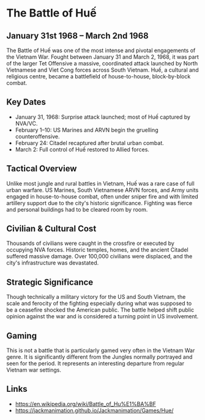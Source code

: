 # The Battle of Huế

## January 31st 1968 – March 2nd 1968

The Battle of Huế was one of the most intense and pivotal engagements of the Vietnam War. Fought between January 31 and March 2, 1968, it was part of the larger Tet Offensive a massive, coordinated attack launched by North Vietnamese and Viet Cong forces across South Vietnam. Huế, a cultural and religious centre, became a battlefield of house-to-house, block-by-block combat.

## Key Dates

- January 31, 1968: Surprise attack launched; most of Huế captured by NVA/VC.
- February 1–10: US Marines and ARVN begin the gruelling counteroffensive.
- February 24: Citadel recaptured after brutal urban combat.
- March 2: Full control of Huế restored to Allied forces.

## Tactical Overview

Unlike most jungle and rural battles in Vietnam, Huế was a rare case of full urban warfare. US Marines, South Vietnamese ARVN forces, and Army units engaged in house-to-house combat, often under sniper fire and with limited artillery support due to the city's historic significance. Fighting was fierce and personal buildings had to be cleared room by room.

## Civilian & Cultural Cost

Thousands of civilians were caught in the crossfire or executed by occupying NVA forces. Historic temples, homes, and the ancient Citadel suffered massive damage. Over 100,000 civilians were displaced, and the city's infrastructure was devastated.

## Strategic Significance

Though technically a military victory for the US and South Vietnam, the scale and ferocity of the fighting especially during what was supposed to be a ceasefire shocked the American public. The battle helped shift public opinion against the war and is considered a turning point in US involvement.

## Gaming

This is not a battle that is particularly gamed very often in the Vietnam War genre. It is significantly different from the Jungles normally portrayed and seen for the period. It represents an interesting departure from regular Vietnam war settings.

## Links

- https://en.wikipedia.org/wiki/Battle_of_Hu%E1%BA%BF
- https://jackmanimation.github.io/Jackmanimation/Games/Hue/
